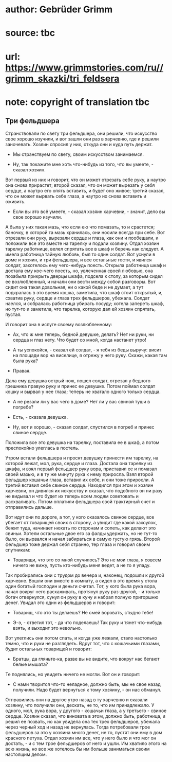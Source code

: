 # author: Gebrüder Grimm
# source: tbc
# url: https://www.grimmstories.com/ru//grimm_skazki/tri_feldsera
# note: copyright of translation tbc

## Три фельдшера 

Странствовали по свету три фельдшера, они решили, что искусство свое
хорошо изучили, и вот зашли они раз в харчевню, где и решили заночевать.
Хозяин спросил у них, откуда они и куда путь держат.

- Мы странствуем по свету, своим искусством занимаемся.

- Ну, так покажите мне хоть что-нибудь из того, что вы умеете, - сказал
хозяин.

Вот первый из них и говорит, что он может отрезать себе руку, а наутро
она снова прирастет; второй сказал, что он может вырезать у себя сердце,
а наутро его опять вставить, и будет оно живое; третий сказал, что он
может вырвать себе глаза, а наутро их снова вставить и оживить.

- Если вы это всё умеете, - сказал хозяин харчевни, - значит, дело вы
свое хорошо изучили.

А была у них такая мазь, что если ею что помазать, то и срастется;
баночку, в которой та мазь хранилась, они носили всегда при себе. Вот
отрезали они руку, вырезали сердце и глаза, как они и пообещали, и
положили все это вместе на тарелку и подали хозяину. Отдал хозяин
тарелку работнице, велел спрятать все в шкаф и беречь как следует. А
имела работница тайную любовь, был то один солдат. Вот уснули в доме и
хозяин, и три фельдшера, и все остальные гости, и явился солдат,
захотелось ему чего-нибудь поесть. Открыла работница шкаф и достала ему
кое-чего поесть, но, увлеченная своей любовью, она позабыла прикрыть
дверцы шкафа, подсела к столу, за которым сидел ее возлюбленный, и
начали они вести между собой разговоры. Вот сидит она такая довольная,
ни о какой беде и не думает, а тут подкралась в это время кошка,
заметила, что шкаф стоит открытый, и, схватив руку, сердце и глаза трех
фельдшеров, убежала. Солдат наелся, и собралась работница убирать
посуду; хотела запереть шкаф, но тут-то и заметила, что тарелка, которую
дал ей хозяин спрятать, пустая.

И говорит она в испуге своему возлюбленному:

- Ах, что ж мне теперь, бедной девушке, делать? Нет ни руки, ни сердца
и глаз нету. Что будет со мной, когда настанет утро!

- А ты успокойся, - сказал ей солдат, - я тебя из беды выручу: висит на
площади вор на виселице, я отрежу у него руку. Скажи, какая там была
рука?

- Правая.

Дала ему девушка острый нож, пошел солдат, отрезал у бедного грешника
правую руку и принес ее девушке. Потом поймал солдат кошку и вырвал у
нее глаза; теперь не хватало одного только сердца.

- А не резали ли у вас чего в доме? Нет ли у вас свиной туши в погребе?

- Есть, - сказала девушка.

- Ну, вот и хорошо, - сказал солдат, спустился в погреб и принес свиное
сердце.

Положила все это девушка на тарелку, поставила ее в шкаф, а потом
преспокойно улеглась в постель.

Утром встали фельдшера и просят девушку принести им тарелку, на которой
лежат, мол, рука, сердце и глаза. Достала она тарелку из шкафа, и взял
первый фельдшер руку вора, приставил ее и помазал своей мазью, и в ту же
минуту рука к нему приросла. Взял второй фельдшер кошачьи глаза, вставил
их себе, и они тоже приросли. А третий вставил себе свиное сердце.
Находился при этом и хозяин харчевни, он дивился их искусству и сказал,
что подобного он ни разу не видывал и что будет их теперь всем людям
советовать и расхваливать. Потом оплатили фельдшера свой трактирный счет
и отправились дальше.

Вот идут они по дороге, а тот, у кого оказалось свиное сердце, все
убегает от товарищей своих в сторону, а увидит где какой закоулок, бежит
туда, начинает нюхать по сторонам и сопеть, как делают это свиньи.
Хотели остальные двое его за фалды удержать, но не тут-то было, он
вырвался и начал забираться в самую густую грязь. Второй фельдшер тоже
держал себя странно, тер глаза и говорил своим спутникам:

- Товарищи, что это со мной случилось? Это не мои глаза, я совсем
ничего не вижу, пусть кто-нибудь меня ведет, а не то я упаду.

Так пробирались они с трудом до вечера и, наконец, подошли к другой
харчевне. Вошли они вместе в комнату, а сидел в это время у стола один
богатый господин и деньги считал. Тот, у кого была рука вора, начал
вокруг него расхаживать, протянул руку раз-другой, - и только богач
отвернулся, сунул он руку в кучу и набрал полную пригоршню денег. Увидал
это один из фельдшеров и говорит:

- Товарищ, что это ты делаешь? Не смей воровать, стыдно тебе!

- Э-э, - ответил тот, - да что поделаешь! Так руку и тянет что-нибудь
взять, и выходит это невольно.

Вот улеглись они потом спать, и когда уже лежали, стало настолько темно,
что и руки не разглядеть. Вдруг тот, что с кошачьими глазами, будит
остальных товарищей и говорит:

- Братцы, да гляньте-ка, разве вы не видите, что вокруг нас бегают
белые мышата?

Те поднялись, но увидеть ничего не могли. Вот он и говорит:

- С нами творится что-то неладное, должно быть, мы не свое назад
получили. Надо будет вернуться к тому хозяину, - он нас обманул.

Отправились они на другое утро назад в ту харчевню и сказали хозяину,
что получили они, дескать, не то, что им принадлежало. У одного, мол,
рука вора, у другого - кошачьи глаза, а у третьего - свиное сердце.
Хозяин сказал, что виновата в этом, должно быть, работница, и решил ее
позвать, но как увидела она тех трех фельдшеров, убежала через черный
ход и назад не вернулась. Тогда потребовали трое фельдшеров за это у
хозяина много денег, не то, пустят они ему в дом красного петуха. Отдал
хозяин им все, что у него было и что мог он достать, - и с тем трое
фельдшеров от него и ушли. Им хватило этого на всю жизнь, но все же
хотелось бы им больше заниматься своим настоящим делом.
